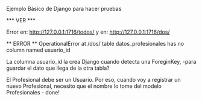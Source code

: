 Ejemplo Básico de Django para hacer pruebas

*** VER ***

Error en:
http://127.0.0.1:1716/todos/
y en:
http://127.0.0.1:1716/dos/

** ERROR **
OperationalError at /dos/
table datos_profesionales has no column named usuario_id

La columna usuario_id la crea Django cuando detecta una ForeginKey, -para guardar el dato que llega de la otra tabla?

El Profesional debe ser un Usuario. Por eso, cuando voy a registrar un nuevo Profesional, necesito que el nombre lo tome del modelo Profesionales - done!

